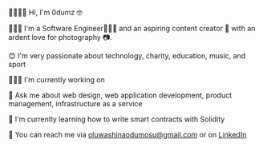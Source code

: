 👋🏽👋🏽 Hi, I'm 0dumz 🤓

🙎🏽‍♂️ I'm a Software Engineer👨🏽‍💻 and an aspiring content creator 🚀 with an ardent love for photography 📷.

😊 I'm very passionate about technology, charity, education, music, and sport

👨🏽‍🏭 I'm currently working on 

💬 Ask me about web design, web application development, product management, infrastructure as a service

🌱 I'm currently learning how to write smart contracts with Solidity

📡 You can reach me via [oluwashinaodumosu@gmail.com](oluwashinaodumosu@gmail.com) or on [LinkedIn](https://www.linkedin.com/in/odumz/)
